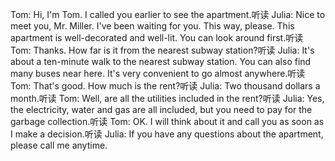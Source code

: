 Tom: Hi, I'm Tom. I called you earlier to see the apartment.听读
Julia: Nice to meet you, Mr. Miller. I've been waiting for you. This way, please. This apartment is well-decorated and well-lit. You can look around first.听读
Tom: Thanks. How far is it from the nearest subway station?听读
Julia: It's about a ten-minute walk to the nearest subway station. You can also find many buses near here. It's very convenient to go almost anywhere.听读
Tom: That's good. How much is the rent?听读
Julia: Two thousand dollars a month.听读
Tom: Well, are all the utilities included in the rent?听读
Julia: Yes, the electricity, water and gas are all included, but you need to pay for the garbage collection.听读
Tom: OK. I will think about it and call you as soon as I make a decision.听读
Julia: If you have any questions about the apartment, please call me anytime.
